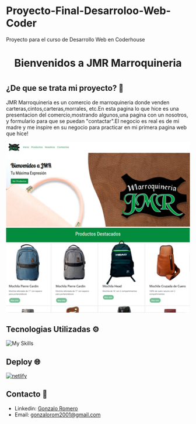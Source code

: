 # Proyecto-Final-Desarroloo-Web-Coder

Proyecto para el curso de Desarrollo Web en Coderhouse

<h1 align="center">Bienvenidos a JMR Marroquineria <h1>

## ¿De que se trata mi proyecto? 🚀
  
JMR Marroquineria es un comercio de marroquineria donde venden carteras,cintos,carteras,morrales, etc.En esta pagina lo que hice es una presentacion del comercio,mostrando algunos,una pagina con un nosotros, y formulario para que se puedan "contactar".El negocio es real es de mi madre y me inspire en su negocio para practicar en mi primera pagina web que hice!

![Aquí la descripción de la imagen por si no carga](https://raw.githubusercontent.com/Elotickk/Proyecto-Final-Desarrolo-Web-Coder/master/./images/banner.png)
![Aquí la descripción de la imagen por si no carga](https://raw.githubusercontent.com/Elotickk/Proyecto-Final-Desarrolo-Web-Coder/master/./images/banner2.png)
 
## Tecnologias Utilizadas ⚙️
  
![My Skills](https://skillicons.dev/icons?i=html,css,bootstrap,sass,git)  
    
## Deploy 🌐

<a href="https://jmrmarroquineria.netlify.app" target="_blank" rel="noreferrer"> <img src="https://i.pinimg.com/564x/95/e1/78/95e178f5b1dc1a2327595784442a866c.jpg" alt="netlify" width="140" height="140"/> 
</a>

## Contacto 👋

- Linkedin: [Gonzalo Romero](https://www.linkedin.com/in/gonzaloromero-/)
- Email: gonzalorom2001@gmail.com
